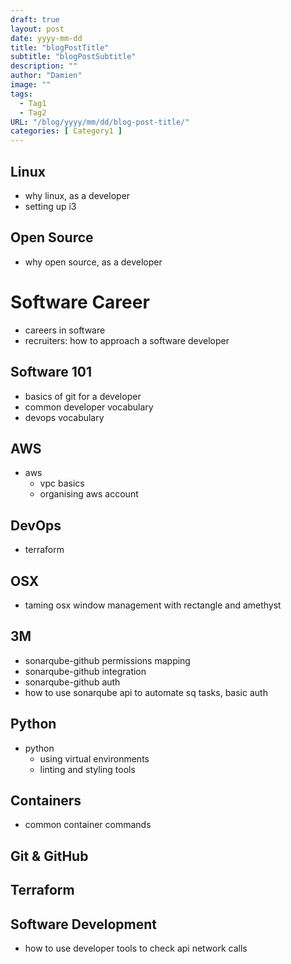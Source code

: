 ```yaml
---
draft: true
layout: post
date: yyyy-mm-dd
title: "blogPostTitle"
subtitle: "blogPostSubtitle"
description: ""
author: "Damien"
image: ""
tags:
  - Tag1
  - Tag2
URL: "/blog/yyyy/mm/dd/blog-post-title/"
categories: [ Category1 ]
---
```


## Linux
- why linux, as a developer
- setting up i3


## Open Source
- why open source, as a developer


# Software Career
- careers in software
- recruiters: how to approach a software developer


## Software 101
- basics of git for a developer
- common developer vocabulary
- devops vocabulary


## AWS 
- aws
  - vpc basics
  - organising aws account


## DevOps
- terraform


## OSX
- taming osx window management with rectangle and amethyst


## 3M 
- sonarqube-github permissions mapping
- sonarqube-github integration
- sonarqube-github auth
- how to use sonarqube api to automate sq tasks, basic auth

## Python
- python
  - using virtual environments
  - linting and styling tools


## Containers
- common container commands


## Git & GitHub


## Terraform


## Software Development
- how to use developer tools to check api network calls
